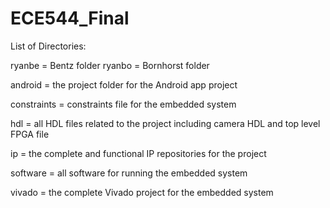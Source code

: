 # ECE544_Final

List of Directories:

ryanbe      = Bentz folder
ryanbo      = Bornhorst folder

android     = the project folder for the Android app project

constraints = constraints file for the embedded system

hdl         = all HDL files related to the project including camera HDL and top level FPGA file

ip          = the complete and functional IP repositories for the project

software    = all software for running the embedded system

vivado      = the complete Vivado project for the embedded system

